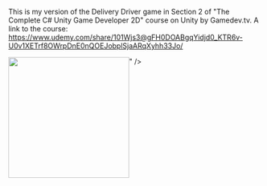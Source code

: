 This is my version of the Delivery Driver game in Section 2 of "The Complete C# Unity Game Developer 2D" course on Unity by Gamedev.tv.
A link to the course: https://www.udemy.com/share/101Wjs3@gFH0DOABgqYidjd0_KTR6v-U0v1XETrf8OWrpDnE0nQOEJobplSjaARqXyhh33Jo/

<p style="display:flex">
    <a href="https://github.com/Kabir1240/Unity-Course-Section-2-Delivery-Driver">
        <img width=240 src="https://media.giphy.com/media/v1.Y2lkPTc5MGI3NjExZHRtNzFoYWNqc3NpcGoxeXV0emRhY3lkZnp5eGduZ2luZzUwMHI1dyZlcD12MV9pbnRlcm5hbF9naWZfYnlfaWQmY3Q9Zw/vhUkRpBRM63Fd1LYls/giphy.gif" />
    </a>" />
</p>
